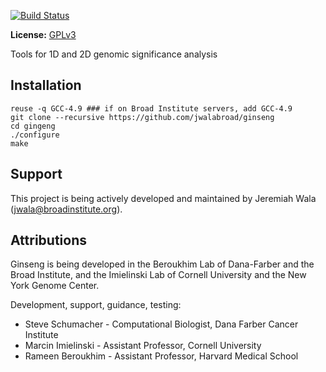 [![Build Status](https://travis-ci.org/jwalabroad/ginseng.svg?branch=master)](https://travis-ci.org/jwalabroad/ginseng)

**License:** [GPLv3][license]

Tools for 1D and 2D genomic significance analysis

Installation
------------
```
reuse -q GCC-4.9 ### if on Broad Institute servers, add GCC-4.9
git clone --recursive https://github.com/jwalabroad/ginseng
cd gingeng
./configure
make
```

Support
-------
This project is being actively developed and maintained by Jeremiah Wala (jwala@broadinstitute.org). 

Attributions
------------
Ginseng is being developed in the Beroukhim Lab of Dana-Farber and the Broad Institute, and the
Imielinski Lab of Cornell University and the New York Genome Center.

Development, support, guidance, testing:
* Steve Schumacher - Computational Biologist, Dana Farber Cancer Institute
* Marcin Imielinski - Assistant Professor, Cornell University
* Rameen Beroukhim - Assistant Professor, Harvard Medical School

[license]: https://github.com/jwalabroad/ginseng/blob/master/LICENSE
